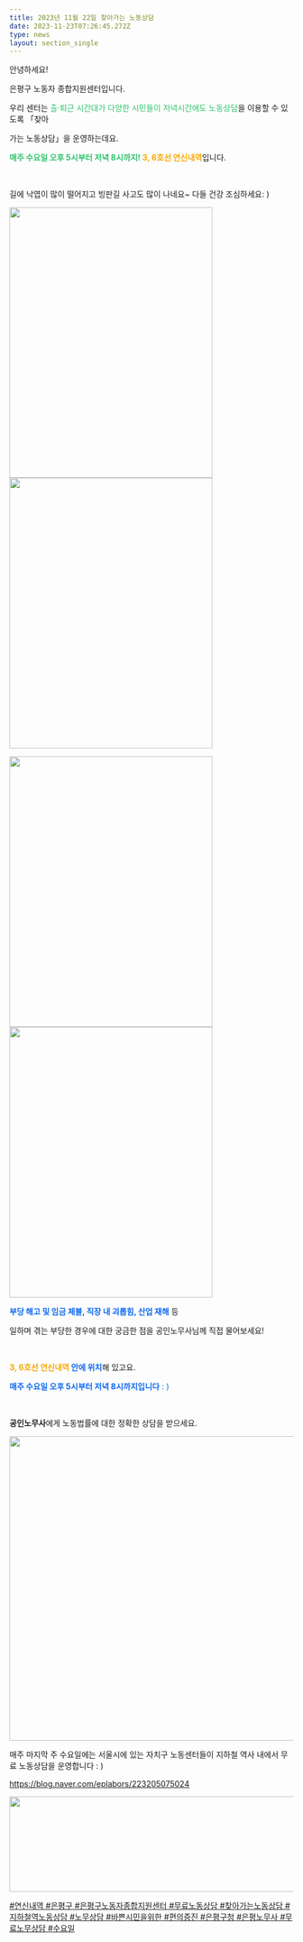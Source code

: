 ```yaml
---
title: 2023년 11월 22일 찾아가는 노동상담
date: 2023-11-23T07:26:45.272Z
type: news
layout: section_single
---
```

<p id="SE-0dd4e0d1-fc30-485f-977c-a33e2aa22536" class="se-text-paragraph se-text-paragraph-align- "><span id="SE-e5e12999-989e-4329-8124-7e3c4ce52cab" class="se-fs-fs16 se-ff-system  se-style-unset ">안녕하세요! </span></p>
<p id="SE-addf096c-d565-4b2f-aef4-cd5b28cdc399" class="se-text-paragraph se-text-paragraph-align- "><span id="SE-ded7f723-00a5-4e83-aa49-56afe80dffcd" class="se-fs-fs16 se-ff-system  se-style-unset ">은평구 노동자 종합지원센터입니다.</span></p>
<p id="SE-712038da-9237-4f23-ab3e-e471fd0618a0" class="se-text-paragraph se-text-paragraph-align- "><span id="SE-8400f770-7521-4216-b121-1e4bd45c5b64" class="se-fs-fs16 se-ff-system  se-style-unset ">우리 센터는 </span><span style="color: #2dc26b;"><span id="SE-c15a1e52-7320-4a9b-82a1-e32be2c2d865" class="se-fs-fs16 se-ff-system  se-style-unset ">출&middot;퇴근 시간대가 다양한</span> <span id="SE-38846aef-bf61-417c-8f40-3f8996a07bdd" class="se-fs-fs16 se-ff-system  se-style-unset ">시민들이 저녁시간에도 노동상담</span></span><span id="SE-ebd2f1ad-8cf2-40d7-8b7d-46fc3b5b229d" class="se-fs-fs16 se-ff-system  se-style-unset ">을 이용할 수 있도록 「</span><span id="SE-ab6fa4d2-2491-4c8e-80d3-ff88944f5a81" class="se-fs-fs16 se-ff-system  se-style-unset ">찾아</span></p>
<p id="SE-5cb16ea4-f027-49f3-83a1-9163f4aa4006" class="se-text-paragraph se-text-paragraph-align- "><span id="SE-18ed0804-f152-483f-b33f-f2efe0c8099e" class="se-fs-fs16 se-ff-system  se-style-unset ">가는 노동상담」을 운영하는데요.</span></p>
<p id="SE-d0153d03-6d0c-4b34-bd72-723a9672192b" class="se-text-paragraph se-text-paragraph-align- "><span id="SE-9169bcb1-ee46-4898-ae09-1f9734a17513" class="se-fs-fs16 se-ff-system  se-style-unset " style="color: #2dc26b;"><strong>매주 수요일 오후 5시부터 저녁 8시까지!</strong></span><span id="SE-7bcccdde-c296-4b7b-b296-2750523a1fd7" class="se-fs-fs16 se-ff-system  se-style-unset "><strong> </strong></span><span id="SE-5adb8425-90e0-4b9e-8987-0f84a9cb1f42" class="se-fs-fs16 se-ff-system  se-style-unset " style="color: #f7a602;"><strong>3, 6호선 연신내역</strong></span><span id="SE-e5e8fcc1-baec-44ef-abe9-2c464cefc916" class="se-fs-fs16 se-ff-system  se-style-unset ">입니다.</span></p>
<p id="SE-5c62b2cb-e7de-4ee1-9a90-04e82690234f" class="se-text-paragraph se-text-paragraph-align- "><span id="SE-e8a7c2a1-0688-48df-98d1-e05a9fbc7267" class="se-fs-fs16 se-ff-system  se-style-unset ">​</span></p>
<p id="SE-4322f8ac-1a57-4d28-a9a1-12160d7a206a" class="se-text-paragraph se-text-paragraph-align- "><span id="SE-f971e027-8e42-49b7-810c-36b2ed864165" class="se-fs-fs16 se-ff-system  se-style-unset ">길에 낙엽이 많이 떨어지고 빙판길 사고도 많이 나네요~ 다들 건강 조심하세요: )</span></p>
<p class="se-text-paragraph se-text-paragraph-align- "><span class="se-fs-fs16 se-ff-system  se-style-unset "><img src="https://drive.tiny.cloud/1/engl1s97gj9hrxpoa7eh7z5f05ozxfm1box3nxkh4j7a43ei/989d1bc1-966b-440c-860e-a7b8efb5acef" alt="" width="360" height="480" /><img src="https://drive.tiny.cloud/1/engl1s97gj9hrxpoa7eh7z5f05ozxfm1box3nxkh4j7a43ei/6692e3a2-aff8-46e7-b085-22fe6cfaab6b" alt="" width="360" height="480" /></span></p>
<p class="se-text-paragraph se-text-paragraph-align- "><span class="se-fs-fs16 se-ff-system  se-style-unset "><img src="https://drive.tiny.cloud/1/engl1s97gj9hrxpoa7eh7z5f05ozxfm1box3nxkh4j7a43ei/072193e1-20a2-4ea4-a5a0-f6dd55696bff" alt="" width="360" height="480" /><img src="https://drive.tiny.cloud/1/engl1s97gj9hrxpoa7eh7z5f05ozxfm1box3nxkh4j7a43ei/a2205e9b-eb0b-47f5-824d-cfe502caa987" alt="" width="360" height="480" /></span></p>
<p id="SE-e52c44c8-08b8-47ef-922a-e5b5d71337f2" class="se-text-paragraph se-text-paragraph-align-left "><span id="SE-743183bd-8167-486d-9107-01ee539bccd2" class="se-fs-fs16 se-ff-system  se-style-unset " style="color: #0c67f0;"><strong>부당 해고 및 임금 체불, 직장 내 괴롭힘, 산업 재해</strong></span><span id="SE-c7e452e9-bbc2-4372-83d1-a2e21057c4e7" class="se-fs-fs16 se-ff-system  se-style-unset "> 등 </span></p>
<p id="SE-52be5d88-6221-454b-9f7f-ec5e49808715" class="se-text-paragraph se-text-paragraph-align-left "><span id="SE-a166dfd9-5390-47d1-8a6b-65580fcab22e" class="se-fs-fs16 se-ff-system  se-style-unset ">일하며 겪는 부당한 경우에 대한 궁금한 점을 공인노무사님께 직접 물어보세요!</span></p>
<p id="SE-0d3c6a02-89af-4347-8aee-2b3893d72487" class="se-text-paragraph se-text-paragraph-align-left "><span id="SE-ee690776-385d-4d93-830b-0089350725d5" class="se-fs-fs16 se-ff-system  se-style-unset ">​</span></p>
<p id="SE-28f29b23-ce4f-4b84-b8fb-22b4e3a5612d" class="se-text-paragraph se-text-paragraph-align-left "><span id="SE-8978330d-36d8-46d8-bcf2-5ade78b484bf" class="se-fs-fs16 se-ff-system  se-style-unset "><strong><span style="color: #f7a602;">3, 6호선 연신내역</span> </strong></span><span id="SE-6235dae0-dcd0-45e7-a5f8-f3da60264fd5" class="se-fs-fs16 se-ff-system  se-style-unset " style="color: #0c67f0;"><strong>안에 위치</strong></span><span id="SE-ffe8154e-1cda-44e0-a926-322a77140aea" class="se-fs-fs16 se-ff-system  se-style-unset ">해 있고요.</span></p>
<p id="SE-c22764db-bd4e-4b2c-8fc7-aae495a23cf7" class="se-text-paragraph se-text-paragraph-align-left "><span style="color: #0c67f0;"><span id="SE-730c4757-e45d-4d16-9c81-d64653a5b3b1" class="se-fs-fs16 se-ff-system  se-style-unset "><strong>매주 수요일 오후 5시부터 저녁 8시까지입니다</strong></span><span id="SE-9122c8b5-8867-4771-81d8-9c00638e97c3" class="se-fs-fs16 se-ff-system  se-style-unset "> : )</span></span></p>
<p id="SE-fb0699c1-3592-40d9-acd5-47c68c14f4c7" class="se-text-paragraph se-text-paragraph-align-left "><span id="SE-2b12e711-667e-4b6a-8e68-f6a51ffa3cf0" class="se-fs-fs16 se-ff-system  se-style-unset ">​</span></p>
<p id="SE-0a5c5ba8-40d8-41d8-a99e-9b4b5909f3ed" class="se-text-paragraph se-text-paragraph-align-left "><span id="SE-125a1280-9472-4348-ad80-af3406f0e44b" class="se-fs-fs16 se-ff-system  se-style-unset "><strong>공인노무사</strong></span><span id="SE-5fc32874-dc85-433e-8982-953230bdc6e3" class="se-fs-fs16 se-ff-system  se-style-unset ">에게 노동법률에 대한 정확한 상담을 받으세요.</span></p>
<p class="se-text-paragraph se-text-paragraph-align-left "><span class="se-fs-fs16 se-ff-system  se-style-unset "><img src="https://drive.tiny.cloud/1/engl1s97gj9hrxpoa7eh7z5f05ozxfm1box3nxkh4j7a43ei/eb080d4e-89db-4aea-83f4-1b15343e1d9a" alt="" width="540" height="540" /></span></p>
<p class="se-text-paragraph se-text-paragraph-align-left "><span class="se-fs-fs16 se-ff-system  se-style-unset ">매주 마지막 주 수요일에는 서울시에 있는 자치구 노동센터들이 지하철 역사 내에서 무료 노동상담을 운영합니다 : )</span></p>
<p class="se-text-paragraph se-text-paragraph-align-left "><span class="se-fs-fs16 se-ff-system  se-style-unset "><a class="se-link" href="https://blog.naver.com/eplabors/223205075024" target="_blank" rel="noopener"><u>https://blog.naver.com/eplabors/223205075024</u></a></span></p>
<p class="se-text-paragraph se-text-paragraph-align-left "><span class="se-fs-fs16 se-ff-system  se-style-unset "><u><img src="https://drive.tiny.cloud/1/engl1s97gj9hrxpoa7eh7z5f05ozxfm1box3nxkh4j7a43ei/420c4c56-eee8-45fb-8919-bb5c5f023d7d" alt="" width="650" height="169" /></u></span></p>
<p class="se-text-paragraph se-text-paragraph-align-left "><span class="se-fs-fs16 se-ff-system  se-style-unset "><u><span id="SE-d703448f-dd3d-40a7-be2e-a09daa66b81c" class="se-fs-fs11 se-ff-system  se-style-unset "><span class="__se-hash-tag">#연신내역</span> <span class="__se-hash-tag">#은평구</span></span> <span id="SE-46162d87-8fba-4d66-9f82-9681a913ad46" class="se-fs-fs11 se-ff-system  se-style-unset "><span class="__se-hash-tag">#은평구노동자종합지원센터</span> <span class="__se-hash-tag">#무료노동상담</span> <span class="__se-hash-tag">#찾아가는노동상담</span></span> <span id="SE-a10ac89c-a658-46ef-a8d8-8959c0dce356" class="se-fs-fs11 se-ff-system  se-style-unset "><span class="__se-hash-tag">#지하철역노동상담</span></span> <span id="SE-e6ab2f6d-eac1-4e32-bafd-e1552eec919c" class="se-fs-fs11 se-ff-system  se-style-unset "><span class="__se-hash-tag">#노무상담</span></span> <span id="SE-dcd9058c-0888-4e93-80a3-33facd5b4882" class="se-fs-fs11 se-ff-system  se-style-unset "><span class="__se-hash-tag">#바쁜시민을위한</span></span> <span id="SE-8bedfeda-9703-4649-843a-0b5e413367d9" class="se-fs-fs11 se-ff-system  se-style-unset "><span class="__se-hash-tag">#편의증진</span> <span class="__se-hash-tag">#은평구청</span> <span class="__se-hash-tag">#은평노무사</span> <span class="__se-hash-tag">#무료노무상담</span> <span class="__se-hash-tag">#수요일</span></span></u></span></p>